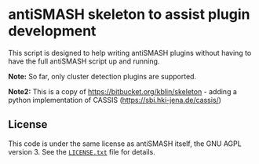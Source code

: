 antiSMASH skeleton to assist plugin development
===============================================

This script is designed to help writing antiSMASH plugins without having to have
the full antiSMASH script up and running.

**Note:** So far, only cluster detection plugins are supported.

**Note2:** This is a copy of https://bitbucket.org/kblin/skeleton - adding a python implementation of CASSIS (https://sbi.hki-jena.de/cassis/)


License
-------
This code is under the same license as antiSMASH itself, the GNU AGPL version 3.
See the [`LICENSE.txt`](LICENSE.txt) file for details.
